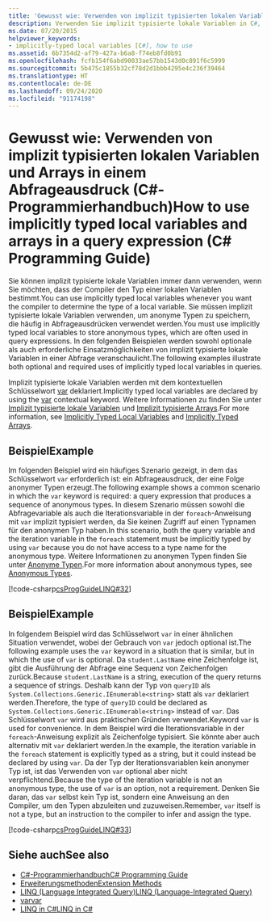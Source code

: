 ```yaml
---
title: 'Gewusst wie: Verwenden von implizit typisierten lokalen Variablen und Arrays in einem Abfrageausdruck – C#-Programmierhandbuch'
description: Verwenden Sie implizit typisierte lokale Variablen in C#, damit der Compiler den Typ einer lokalen Variablen bestimmt. Sie müssen sie verwenden, um anonyme Typen zu speichern.
ms.date: 07/20/2015
helpviewer_keywords:
- implicitly-typed local variables [C#], how to use
ms.assetid: 6b7354d2-af79-427a-b6a8-f74eb8fd0b91
ms.openlocfilehash: fcfb154f6abd90033ae57bb1543d0c891f6c5999
ms.sourcegitcommit: 5b475c1855b32cf78d2d1bbb4295e4c236f39464
ms.translationtype: HT
ms.contentlocale: de-DE
ms.lasthandoff: 09/24/2020
ms.locfileid: "91174198"
---
```

# <a name="how-to-use-implicitly-typed-local-variables-and-arrays-in-a-query-expression-c-programming-guide"></a><span data-ttu-id="6df40-104">Gewusst wie: Verwenden von implizit typisierten lokalen Variablen und Arrays in einem Abfrageausdruck (C#-Programmierhandbuch)</span><span class="sxs-lookup"><span data-stu-id="6df40-104">How to use implicitly typed local variables and arrays in a query expression (C# Programming Guide)</span></span>

<span data-ttu-id="6df40-105">Sie können implizit typisierte lokale Variablen immer dann verwenden, wenn Sie möchten, dass der Compiler den Typ einer lokalen Variablen bestimmt.</span><span class="sxs-lookup"><span data-stu-id="6df40-105">You can use implicitly typed local variables whenever you want the compiler to determine the type of a local variable.</span></span> <span data-ttu-id="6df40-106">Sie müssen implizit typisierte lokale Variablen verwenden, um anonyme Typen zu speichern, die häufig in Abfrageausdrücken verwendet werden.</span><span class="sxs-lookup"><span data-stu-id="6df40-106">You must use implicitly typed local variables to store anonymous types, which are often used in query expressions.</span></span> <span data-ttu-id="6df40-107">In den folgenden Beispielen werden sowohl optionale als auch erforderliche Einsatzmöglichkeiten von implizit typisierte lokale Variablen in einer Abfrage veranschaulicht.</span><span class="sxs-lookup"><span data-stu-id="6df40-107">The following examples illustrate both optional and required uses of implicitly typed local variables in queries.</span></span>  
  
 <span data-ttu-id="6df40-108">Implizit typisierte lokale Variablen werden mit dem kontextuellen Schlüsselwort [var](../../language-reference/keywords/var.md) deklariert.</span><span class="sxs-lookup"><span data-stu-id="6df40-108">Implicitly typed local variables are declared by using the [var](../../language-reference/keywords/var.md) contextual keyword.</span></span> <span data-ttu-id="6df40-109">Weitere Informationen zu finden Sie unter [Implizit typisierte lokale Variablen](./implicitly-typed-local-variables.md) und [Implizit typisierte Arrays](../arrays/implicitly-typed-arrays.md).</span><span class="sxs-lookup"><span data-stu-id="6df40-109">For more information, see [Implicitly Typed Local Variables](./implicitly-typed-local-variables.md) and [Implicitly Typed Arrays](../arrays/implicitly-typed-arrays.md).</span></span>  
  
## <a name="example"></a><span data-ttu-id="6df40-110">Beispiel</span><span class="sxs-lookup"><span data-stu-id="6df40-110">Example</span></span>  

 <span data-ttu-id="6df40-111">Im folgenden Beispiel wird ein häufiges Szenario gezeigt, in dem das Schlüsselwort `var` erforderlich ist: ein Abfrageausdruck, der eine Folge anonymer Typen erzeugt.</span><span class="sxs-lookup"><span data-stu-id="6df40-111">The following example shows a common scenario in which the `var` keyword is required: a query expression that produces a sequence of anonymous types.</span></span> <span data-ttu-id="6df40-112">In diesem Szenario müssen sowohl die Abfragevariable als auch die Iterationsvariable in der `foreach`-Anweisung mit `var` implizit typisiert werden, da Sie keinen Zugriff auf einen Typnamen für den anonymen Typ haben.</span><span class="sxs-lookup"><span data-stu-id="6df40-112">In this scenario, both the query variable and the iteration variable in the `foreach` statement must be implicitly typed by using `var` because you do not have access to a type name for the anonymous type.</span></span> <span data-ttu-id="6df40-113">Weitere Informationen zu anonymen Typen finden Sie unter [Anonyme Typen](./anonymous-types.md).</span><span class="sxs-lookup"><span data-stu-id="6df40-113">For more information about anonymous types, see [Anonymous Types](./anonymous-types.md).</span></span>  
  
 [!code-csharp[csProgGuideLINQ#32](~/samples/snippets/csharp/VS_Snippets_VBCSharp/csProgGuideLINQ/CS/csRef30LangFeatures_2.cs#32)]  
  
## <a name="example"></a><span data-ttu-id="6df40-114">Beispiel</span><span class="sxs-lookup"><span data-stu-id="6df40-114">Example</span></span>  

 <span data-ttu-id="6df40-115">In folgendem Beispiel wird das Schlüsselwort `var` in einer ähnlichen Situation verwendet, wobei der Gebrauch von `var` jedoch optional ist.</span><span class="sxs-lookup"><span data-stu-id="6df40-115">The following example uses the `var` keyword in a situation that is similar, but in which the use of `var` is optional.</span></span> <span data-ttu-id="6df40-116">Da `student.LastName` eine Zeichenfolge ist, gibt die Ausführung der Abfrage eine Sequenz von Zeichenfolgen zurück.</span><span class="sxs-lookup"><span data-stu-id="6df40-116">Because `student.LastName` is a string, execution of the query returns a sequence of strings.</span></span> <span data-ttu-id="6df40-117">Deshalb kann der Typ von `queryID` als `System.Collections.Generic.IEnumerable<string>` statt als `var` deklariert werden.</span><span class="sxs-lookup"><span data-stu-id="6df40-117">Therefore, the type of `queryID` could be declared as `System.Collections.Generic.IEnumerable<string>` instead of `var`.</span></span> <span data-ttu-id="6df40-118">Das Schlüsselwort `var` wird aus praktischen Gründen verwendet.</span><span class="sxs-lookup"><span data-stu-id="6df40-118">Keyword `var` is used for convenience.</span></span> <span data-ttu-id="6df40-119">In dem Beispiel wird die Iterationsvariable in der `foreach`-Anweisung explizit als Zeichenfolge typisiert. Sie könnte aber auch alternativ mit `var` deklariert werden.</span><span class="sxs-lookup"><span data-stu-id="6df40-119">In the example, the iteration variable in the `foreach` statement is explicitly typed as a string, but it could instead be declared by using `var`.</span></span> <span data-ttu-id="6df40-120">Da der Typ der Iterationsvariablen kein anonymer Typ ist, ist das Verwenden von `var` optional aber nicht verpflichtend.</span><span class="sxs-lookup"><span data-stu-id="6df40-120">Because the type of the iteration variable is not an anonymous type, the use of `var` is an option, not a requirement.</span></span> <span data-ttu-id="6df40-121">Denken Sie daran, das `var` selbst kein Typ ist, sondern eine Anweisung an den Compiler, um den Typen abzuleiten und zuzuweisen.</span><span class="sxs-lookup"><span data-stu-id="6df40-121">Remember, `var` itself is not a type, but an instruction to the compiler to infer and assign the type.</span></span>  
  
 [!code-csharp[csProgGuideLINQ#33](~/samples/snippets/csharp/VS_Snippets_VBCSharp/csProgGuideLINQ/CS/csRef30LangFeatures_2.cs#33)]  
  
## <a name="see-also"></a><span data-ttu-id="6df40-122">Siehe auch</span><span class="sxs-lookup"><span data-stu-id="6df40-122">See also</span></span>

- [<span data-ttu-id="6df40-123">C#-Programmierhandbuch</span><span class="sxs-lookup"><span data-stu-id="6df40-123">C# Programming Guide</span></span>](../index.md)
- [<span data-ttu-id="6df40-124">Erweiterungsmethoden</span><span class="sxs-lookup"><span data-stu-id="6df40-124">Extension Methods</span></span>](./extension-methods.md)
- [<span data-ttu-id="6df40-125">LINQ (Language Integrated Query)</span><span class="sxs-lookup"><span data-stu-id="6df40-125">LINQ (Language-Integrated Query)</span></span>](../../linq/index.md)
- [<span data-ttu-id="6df40-126">var</span><span class="sxs-lookup"><span data-stu-id="6df40-126">var</span></span>](../../language-reference/keywords/var.md)
- [<span data-ttu-id="6df40-127">LINQ in C#</span><span class="sxs-lookup"><span data-stu-id="6df40-127">LINQ in C#</span></span>](../../linq/index.md)
